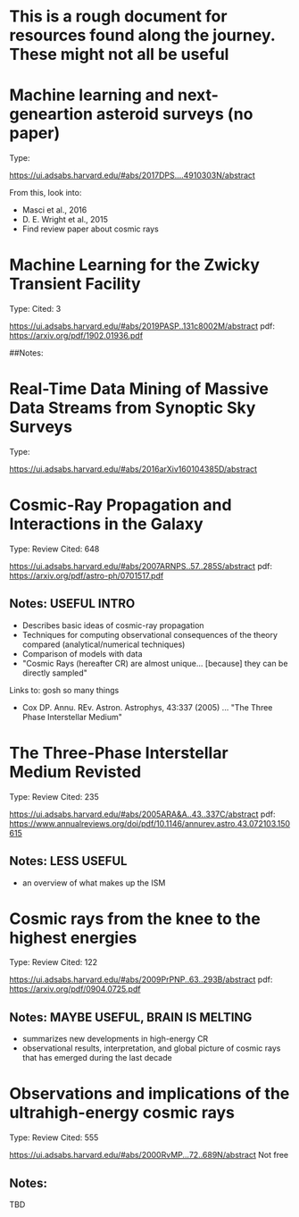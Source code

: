 # This is a rough document for resources found along the journey. These might not all be useful

# Machine learning and next-geneartion asteroid surveys (no paper)
Type: 

https://ui.adsabs.harvard.edu/#abs/2017DPS....4910303N/abstract

From this, look into:
- Masci et al., 2016 
- D. E. Wright et al., 2015
- Find review paper about cosmic rays


# Machine Learning for the Zwicky Transient Facility
Type:
Cited: 3

https://ui.adsabs.harvard.edu/#abs/2019PASP..131c8002M/abstract
pdf: https://arxiv.org/pdf/1902.01936.pdf

##Notes:



# Real-Time Data Mining of Massive Data Streams from Synoptic Sky Surveys
Type:

https://ui.adsabs.harvard.edu/#abs/2016arXiv160104385D/abstract

# Cosmic-Ray Propagation and Interactions in the Galaxy 

Type: Review
Cited: 648

https://ui.adsabs.harvard.edu/#abs/2007ARNPS..57..285S/abstract
pdf: https://arxiv.org/pdf/astro-ph/0701517.pdf

## Notes: USEFUL INTRO

- Describes basic ideas of cosmic-ray propagation
- Techniques for computing observational consequences of the theory compared (analytical/numerical techniques)
- Comparison of models with data
- "Cosmic Rays (hereafter CR) are almost unique... [because] they can be directly sampled"

Links to: gosh so many things
- Cox DP. Annu. REv. Astron. Astrophys, 43:337 (2005) ... "The Three Phase Interstellar Medium"

# The Three-Phase Interstellar Medium Revisted

Type: Review
Cited: 235

https://ui.adsabs.harvard.edu/#abs/2005ARA&A..43..337C/abstract
pdf: https://www.annualreviews.org/doi/pdf/10.1146/annurev.astro.43.072103.150615

## Notes: LESS USEFUL
- an overview of what makes up the ISM

# Cosmic rays from the knee to the highest energies

Type: Review
Cited: 122

https://ui.adsabs.harvard.edu/#abs/2009PrPNP..63..293B/abstract
pdf: https://arxiv.org/pdf/0904.0725.pdf

## Notes: MAYBE USEFUL, BRAIN IS MELTING

- summarizes new developments in high-energy CR
- observational results, interpretation, and global picture of cosmic rays that has emerged during the last decade
 

# Observations and implications of the ultrahigh-energy cosmic rays
Type: Review
Cited: 555

https://ui.adsabs.harvard.edu/#abs/2000RvMP...72..689N/abstract
Not free

## Notes: 
TBD





